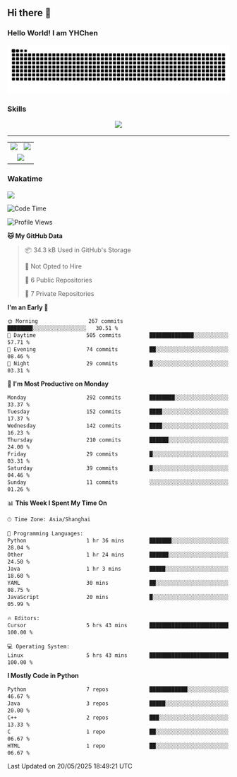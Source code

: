 
## Hi there 👋

<!--
**YHChen0511/YHChen0511** is a ✨ _special_ ✨ repository because its `README.md` (this file) appears on your GitHub profile.

Here are some ideas to get you started:

- 🔭 I’m currently working on ...
- 🌱 I’m currently learning ...
- 👯 I’m looking to collaborate on ...
- 🤔 I’m looking for help with ...
- 💬 Ask me about ...
- 📫 How to reach me: ...
- 😄 Pronouns: ...
- ⚡ Fun fact: ...
-->
### Hello World!  I am YHChen

![](https://raw.githubusercontent.com/YHChen0511/YHChen0511/refs/heads/output/github-contribution-grid-snake.svg)

### Skills

<p align="center">
  <a href="https://skillicons.dev">
    <img src="https://skillicons.dev/icons?i=python,cpp,java,c,pytorch,git,docker,latex,mysql,linux,vscode" />
  </a>
</p>

---
<div align="center">
  <table style="width:100%;">
    <tr>
      <!-- 第一个图片 -->
      <td align="center">
        <img height='200' src="https://github-readme-stats.vercel.app/api?username=YHChen0511&show_icons=true" />
      </td>
      <!-- 第二个图片 -->
      <td align="center">
        <img height='200' src="https://github-readme-stats.vercel.app/api/top-langs/?username=YHChen0511&layout=compact" />
      </td>
    </tr>
    <!-- 第三个图片 -->
    <tr>
      <td colspan="2" align="center">
        <img height="220" src="https://github-readme-activity-graph.vercel.app/graph?username=YHChen0511&theme=github-compact&hide_border=true&area=true" />
      </td>
    </tr>
  </table>
</div>

### Wakatime
<img align="center" src="https://github-readme-stats.vercel.app/api/wakatime?username=YHChen0511&theme=transparent&hide_border=true&layout=compact&langs_count=20&range=last_30_days" />

<!--START_SECTION:waka-->
![Code Time](http://img.shields.io/badge/Code%20Time-230%20hrs%203%20mins-blue)

![Profile Views](http://img.shields.io/badge/Profile%20Views-0-blue)

**🐱 My GitHub Data** 

> 📦 34.3 kB Used in GitHub's Storage 
 > 
> 🚫 Not Opted to Hire
 > 
> 📜 6 Public Repositories 
 > 
> 🔑 7 Private Repositories 
 > 
**I'm an Early 🐤** 

```text
🌞 Morning                267 commits         ████████░░░░░░░░░░░░░░░░░   30.51 % 
🌆 Daytime                505 commits         ██████████████░░░░░░░░░░░   57.71 % 
🌃 Evening                74 commits          ██░░░░░░░░░░░░░░░░░░░░░░░   08.46 % 
🌙 Night                  29 commits          █░░░░░░░░░░░░░░░░░░░░░░░░   03.31 % 
```
📅 **I'm Most Productive on Monday** 

```text
Monday                   292 commits         ████████░░░░░░░░░░░░░░░░░   33.37 % 
Tuesday                  152 commits         ████░░░░░░░░░░░░░░░░░░░░░   17.37 % 
Wednesday                142 commits         ████░░░░░░░░░░░░░░░░░░░░░   16.23 % 
Thursday                 210 commits         ██████░░░░░░░░░░░░░░░░░░░   24.00 % 
Friday                   29 commits          █░░░░░░░░░░░░░░░░░░░░░░░░   03.31 % 
Saturday                 39 commits          █░░░░░░░░░░░░░░░░░░░░░░░░   04.46 % 
Sunday                   11 commits          ░░░░░░░░░░░░░░░░░░░░░░░░░   01.26 % 
```


📊 **This Week I Spent My Time On** 

```text
🕑︎ Time Zone: Asia/Shanghai

💬 Programming Languages: 
Python                   1 hr 36 mins        ███████░░░░░░░░░░░░░░░░░░   28.04 % 
Other                    1 hr 24 mins        ██████░░░░░░░░░░░░░░░░░░░   24.50 % 
Java                     1 hr 3 mins         █████░░░░░░░░░░░░░░░░░░░░   18.60 % 
YAML                     30 mins             ██░░░░░░░░░░░░░░░░░░░░░░░   08.75 % 
JavaScript               20 mins             █░░░░░░░░░░░░░░░░░░░░░░░░   05.99 % 

🔥 Editors: 
Cursor                   5 hrs 43 mins       █████████████████████████   100.00 % 

💻 Operating System: 
Linux                    5 hrs 43 mins       █████████████████████████   100.00 % 
```

**I Mostly Code in Python** 

```text
Python                   7 repos             ████████████░░░░░░░░░░░░░   46.67 % 
Java                     3 repos             █████░░░░░░░░░░░░░░░░░░░░   20.00 % 
C++                      2 repos             ███░░░░░░░░░░░░░░░░░░░░░░   13.33 % 
C                        1 repo              ██░░░░░░░░░░░░░░░░░░░░░░░   06.67 % 
HTML                     1 repo              ██░░░░░░░░░░░░░░░░░░░░░░░   06.67 % 
```




 Last Updated on 20/05/2025 18:49:21 UTC
<!--END_SECTION:waka-->
